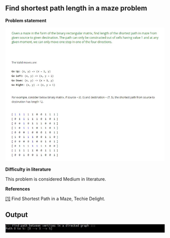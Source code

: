﻿## Find shortest path length in a maze problem

__Problem statement__

<img src="/FindShortestPathInAMaze/problem.JPG" alt="drawing" width="800"/>

__Difficulty in literature__

This problem is considered Medium in literature.

__References__

[[1]](https://www.techiedelight.com/find-shortest-path-in-maze/) Find Shortest Path in a Maze, Techie Delight.

## Output

<img src="/FindPathBetweenVerticesDirectedGraph/output.JPG" alt="drawing" width="800"/>


